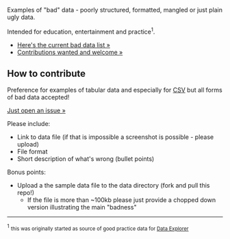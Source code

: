 Examples of "bad" data - poorly structured, formatted, mangled or just plain ugly data.

Intended for education, entertainment and practice<sup>1</sup>.

* [Here's the current bad data list &raquo;][list]
* [Contributions wanted and welcome &raquo;](#contribute)

[list]: https://github.com/rgrp/bad-data/issues
[explorer]: http://explorer.okfnlabs.org/
[csv]: http://data.okfn.org/standards/csv
[new]: https://github.com/rgrp/bad-data/issues/new

<a id="contribute" name="contribute"></a>

## How to contribute

Preference for examples of tabular data and especially for [CSV][csv] but all
forms of bad data accepted!

[Just open an issue &raquo;][new]

Please include:

* Link to data file (if that is impossible a screenshot is possible - please upload)
* File format
* Short description of what's wrong (bullet points)

Bonus points:

* Upload a the sample data file to the data directory (fork and pull this repo!)
  * If the file is more than ~100kb please just provide a chopped down version
    illustrating the main "badness"

----

<sup>1</sup> <small>this was originally started as source of good practice data for [Data Explorer][explorer]</small>

